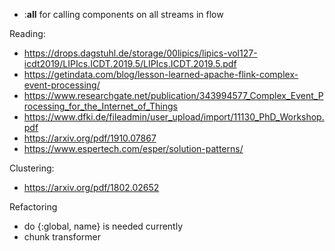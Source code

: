 - :__all__ for calling components on all streams in flow

Reading:
- https://drops.dagstuhl.de/storage/00lipics/lipics-vol127-icdt2019/LIPIcs.ICDT.2019.5/LIPIcs.ICDT.2019.5.pdf
- https://getindata.com/blog/lesson-learned-apache-flink-complex-event-processing/
- https://www.researchgate.net/publication/343994577_Complex_Event_Processing_for_the_Internet_of_Things
- https://www.dfki.de/fileadmin/user_upload/import/11130_PhD_Workshop.pdf
- https://arxiv.org/pdf/1910.07867
- https://www.espertech.com/esper/solution-patterns/

Clustering:
- https://arxiv.org/pdf/1802.02652


Refactoring
- do {:global, name} is needed currently
- chunk transformer